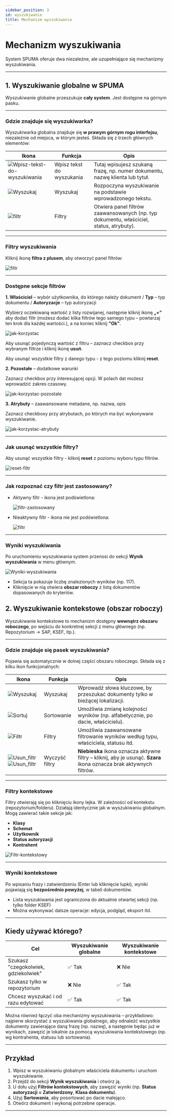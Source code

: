 ```yaml
---
sidebar_position: 3
id: wyszukiwanie
title: Mechanizm wyszukiwania
---
```


# Mechanizm wyszukiwania 

System SPUMA oferuje dwa niezależne, ale uzupełniające się mechanizmy wyszukiwania.

---

## 1. Wyszukiwanie globalne w SPUMA

Wyszukiwanie globalne przeszukuje **cały system**. Jest dostępne na górnym pasku.

---

### Gdzie znajduje się wyszukiwarka?

Wyszukiwarka globalna znajduje się **w prawym górnym rogu interfejsu**, niezależnie od miejsca, w którym jesteś. Składa się z trzech głównych elementów:

| Ikona | Funkcja | Opis |
|--------|-------|------|
| ![Wpisz-tekst-do-wyszukiwania](/img/szukaj.png) | Wpisz tekst do wyszukania |  Tutaj wpisujesz szukaną frazę, np. numer dokumentu, nazwę klienta lub tytuł. |
| ![Wyszukaj](/img/szukaj2.png) | Wyszukaj | Rozpoczyna wyszukiwanie na podstawie wprowadzonego tekstu. |
| ![filtr](/img/filtr.png) | Filtry | Otwiera panel filtrów zaawansowanych (np. typ dokumentu, właściciel, status, atrybuty). |

---

### Filtry wyszukiwania

Kliknij ikonę **filtra z plusem**, aby otworzyć panel filtrów:

![filtr](/img/filtr2.png)

---

### Dostępne sekcje filtrów

**1. Właściciel** – wybór użytkownika, do którego należy dokument / **Typ** – typ dokumentu / **Autoryzacje** – typ autoryzacji

Wybierz oczekiwaną wartość z listy rozwijanej, następnie kliknij ikonę **„+”** aby dodać filtr (możesz dodać kilka filtrów tego samego typu – powtarzaj ten krok dla każdej wartości.), a na koniec kliknij **"Ok"**.  

![jak-korzystac](/img/Korzystanie_z_filtrow.png)

Aby usunąć pojedynczą wartość z filtru – zaznacz checkbox przy wybranym filtrze i kliknij ikonę **usuń**.

Aby usunąć wszystkie filtry z danego typu - z tego poziomu kliknij **reset**.

**2. Pozostałe** – dodatkowe warunki

Zaznacz checkbox przy interesującej opcji. W polach dat możesz wprowadzić zakres czasowy.

![jak-korzystac-pozostale](/img/wyszukiwanie_pozostale.png)
  
**3. Atrybuty** – zaawansowane metadane, np. nazwa, opis

Zaznacz checkboxy przy atrybutach, po których ma być wykonywane wyszukiwanie.

![jak-korzystac-atrybuty](/img/wyszukiwanie_atrybuty.png)

---

### Jak usunąć wszystkie filtry?

Aby usunąć wszystkie filtry - kliknij **reset** z poziomu wyboru typu filtrów.

![reset-filtr](/img/reset_filtr.png)

---

### Jak rozpoznać czy filtr jest zastosowany?

- Aktywny filtr - ikona jest podświetlona:

  ![filtr-zastosowany](/img/filtr_zastosowany.png)
  
- Nieaktywny filtr - ikona nie jest podświetlona:

   ![filtr](/img/filtr.png)

---

### Wyniki wyszukiwania

Po uruchomieniu wyszukiwania system przenosi do sekcji **Wynik wyszukiwania** w menu głównym.

 ![Wyniki-wyszukiwania](/img/wyniki_wyszukiwania.png)

- Sekcja ta pokazuje liczbę znalezionych wyników (np. 117).
- Kliknięcie w nią otwiera **obszar roboczy** z listą dokumentów dopasowanych do kryteriów.

## 2. Wyszukiwanie kontekstowe (obszar roboczy)

Wyszukiwanie kontekstowe to mechanizm dostępny **wewnątrz obszaru roboczego**, po wejściu do konkretnej sekcji z menu głównego (np. Repozytorium → SAP, KSEF, itp.).

---

### Gdzie znajduje się pasek wyszukiwania?

Pojawia się automatycznie w dolnej części obszaru roboczego. Składa się z kilku ikon funkcjonalnych:

| Ikona | Funkcja | Opis |
|-------|---------|------|
| ![Wyszukaj](/img/szukaj3.png) | Wyszukaj | Wprowadź słowa kluczowe, by przeszukać dokumenty tylko w bieżącej lokalizacji. |
| ![Sortuj](/img/sortuj.png) | Sortowanie | Umożliwia zmianę kolejności wyników (np. alfabetycznie, po dacie, właścicielu). |
| ![Filtr](/img/filtr3.png) | Filtry | Umożliwia zaawansowane filtrowanie wyników według typu, właściciela, statusu itd. |
| ![Usun_filtr](/img/usun_filtr.png)      ![Usun_filtr](/img/usun_filtr2.png) | Wyczyść filtry | **Niebieska** ikona oznacza aktywne filtry – kliknij, aby je usunąć. **Szara** ikona oznacza brak aktywnych filtrów.|

---
### Filtry kontekstowe

Filtry otwierają się po kliknięciu ikony lejka. W zależności od kontekstu (repozytorium/folderu). Działają identycznie jak w wyszukiwaniu globalnym. Mogą zawierać takie sekcje jak:

- **Klasy**
- **Schemat**
- **Użytkownik**
- **Status autoryzacji**
- **Kontrahent**

![Filtr-kontekstowy](/img/filtr_kontekstowy.png)

---

### Wyniki kontekstowe

Po wpisaniu frazy i zatwierdzeniu (Enter lub kliknięcie lupki), wyniki pojawiają się **bezpośrednio powyżej**, w tabeli dokumentów.

- Lista wyszukiwania jest ograniczona do aktualnie otwartej sekcji (np. tylko folder KSEF)
- Można wykonywać dalsze operacje: edycja, podgląd, eksport itd.
---

## Kiedy używać którego?

| Cel | Wyszukiwanie globalne | Wyszukiwanie kontekstowe |
|-----|------------------------|---------------------------|
| Szukasz "czegokolwiek, gdziekolwiek" | ✅ Tak | ❌ Nie |
| Szukasz tylko w repozytorium | ❌ Nie | ✅ Tak |
| Chcesz wyszukać i od razu edytować | ✅ Tak | ✅ Tak |

Można również łączyć oba mechanizmy wyszukiwania – przykładowo: najpierw skorzystać z wyszukiwania globalnego, aby odnaleźć wszystkie dokumenty zawierające daną frazę (np. nazwę), a następnie będąc już w wynikach, zawęzić je lokalnie za pomocą wyszukiwania kontekstowego (np. wg kontrahenta, statusu lub sortowania).

---

##  Przykład

1. Wpisz w wyszukiwaniu globalnym właściciela dokumentu i uruchom wyszukiwanie.  
2. Przejdź do sekcji **Wynik wyszukiwania** i otwórz ją.  
3. U dołu użyj **Filtrów kontekstowych**, aby zawęzić wyniki (np. **Status autoryzacji = Zatwierdzony**, **Klasa dokumentu**).  
4. Użyj **Sortowania**, aby posortować po dacie malejąco.  
5. Otwórz dokument i wykonaj potrzebne operacje.

---

